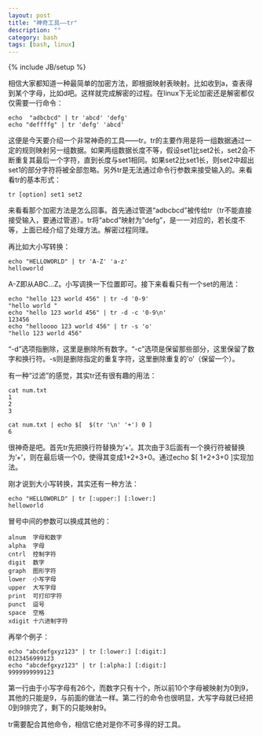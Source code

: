 ```yaml
---
layout: post
title: "神奇工具——tr"
description: ""
category: bash
tags: [bash, linux]
---
```

{% include JB/setup %}


相信大家都知道一种最简单的加密方法，即根据映射表映射。比如收到a，查表得到某个字母，比如d吧。这样就完成解密的过程。在linux下无论加密还是解密都仅仅需要一行命令：

    echo  "adbcbcd" | tr 'abcd' 'defg'
    echo "deffffg" | tr 'defg' 'abcd' 

这便是今天要介绍一个非常神奇的工具——tr。tr的主要作用是将一组数据通过一定的规则映射另一组数据。如果两组数据长度不等，假设set1比set2长，set2会不断重复其最后一个字符，直到长度与set1相同。如果set2比set1长，则set2中超出set1的部分字符将被全部忽略。另外tr是无法通过命令行参数来接受输入的。来看看tr的基本形式：

    tr [option] set1 set2

来看看那个加密方法是怎么回事。首先通过管道“adbcbcd”被传给tr（tr不能直接接受输入，要通过管道）。tr将“abcd”映射为“defg”，是一一对应的，若长度不等，上面已经介绍了处理方法。解密过程同理。

再比如大小写转换：

    echo "HELLOWORLD" | tr 'A-Z' 'a-z'
    helloworld

A-Z即从ABC...Z。小写调换一下位置即可。接下来看看只有一个set的用法：

    echo "hello 123 world 456" | tr -d '0-9'
    "hello world " 
    echo "hello 123 world 456" | tr -d -c '0-9\n'
    123456
    echo "helloooo 123 world 456" | tr -s 'o'
    "hello 123 world 456" 

“-d”选项指删除，这里是删除所有数字。“-c”选项是保留那些部分，这里保留了数字和换行符。-s则是删除指定的重复字符，这里删除重复的’o’（保留一个）。

有一种“过滤”的感觉，其实tr还有很有趣的用法：

    cat num.txt
    1
    2
    3

    cat num.txt | echo $[  $(tr '\n' '+') 0 ]
    6

很神奇是吧。首先tr先把换行符替换为’+’。其次由于3后面有一个换行符被替换为’+’，则在最后填一个0，使得其变成1+2+3+0。通过echo $[ 1+2+3+0 ]实现加法。

刚才说到大小写转换，其实还有一种方法：

    echo "HELLOWORLD" | tr [:upper:] [:lower:]
    helloworld

冒号中间的参数可以换成其他的：

    alnum  字母和数字
    alpha  字母
    cntrl  控制字符
    digit  数字
    graph  图形字符
    lower  小写字母
    upper  大写字母
    print  可打印字符
    punct  逗号
    space  空格
    xdigit 十六进制字符

再举个例子：
     
    echo "abcdefgxyz123" | tr [:lower:] [:digit:]
    0123456999123
    echo "abcdefgxyz123" | tr [:alpha:] [:digit:]
    9999999999123

第一行由于小写字母有26个，而数字只有十个，所以前10个字母被映射为0到9，其他的只能是9，与前面的做法一样。第二行的命令也很明显，大写字母就已经把0到9排完了，剩下的只能映射9。

tr需要配合其他命令，相信它绝对是你不可多得的好工具。